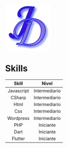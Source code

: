 [![Header](https://github.com/JoaoDiasDev/JoaoDiasDev/blob/main/logoX1.png "Header")](https://joaodiasdev.com/)
# Skills
Skill|Nivel|
:---:|:----:|
Javascript|Intermediario|
CSharp|Intermediario|
Html|Intermediario|
Css|Intermediario|
Wordpress|Intermediario|
PHP|Iniciante|
Dart|Iniciante|
Flutter|Iniciante|